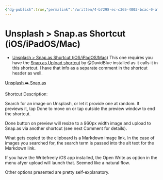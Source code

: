 ```yaml
---
{"dg-publish":true,"permalink":"/written/4-b7298-ec-c365-4003-bcac-0-af-5-d3-a14034/","dgHomeLink":true,"dgPassFrontmatter":false}
---
```


# Unsplash > Snap.as Shortcut (iOS/iPadOS/Mac)
- [Unsplash > Snap.as Shortcut (iOS/iPadOS/Mac)](https://discuss.write.as/t/unsplash-snap-as-shortcut-ios-ipados-mac/5285)
This one requires you have the [Snap.as Upload shortcut](https://routinehub.co/shortcut/11616/) by @DavidBlue  installed as it calls it in this shortcut. I have that info as a separate comment in the shortcut header as well.

[Unsplash ➡️ Snap.as](https://www.icloud.com/shortcuts/e06d69a699fa4261a4c290d7d32c27ed)

Shortcut Description:

Search for an image on Unsplash, or let it provide one at random. It previews it, tap Done to move on or tap outside the preview window to end the shortcut. 

Done button on preview will resize to a 960px width image and upload to Snap.as via another shortcut (see next Comment for details). 

What gets copied to the clipboard is a Markdown image link. In the case of images you searched for, the search term is passed into the alt text for the Markdown link. 

If you have the Writefreely iOS app installed, the Open Write.as option in the menu afyer upload will launch that. Seemed like a natural flow. 

Other options presented are pretty self-explanatory.